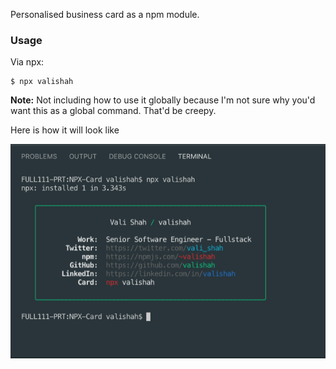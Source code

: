 
Personalised business card as a npm module. 

### Usage
Via npx:
```
$ npx valishah
```

**Note:** Not including how to use it globally because I'm not sure why you'd want this as a global command. That'd be creepy.

Here is how it will look like

![Business Card](./images/business-card.png)